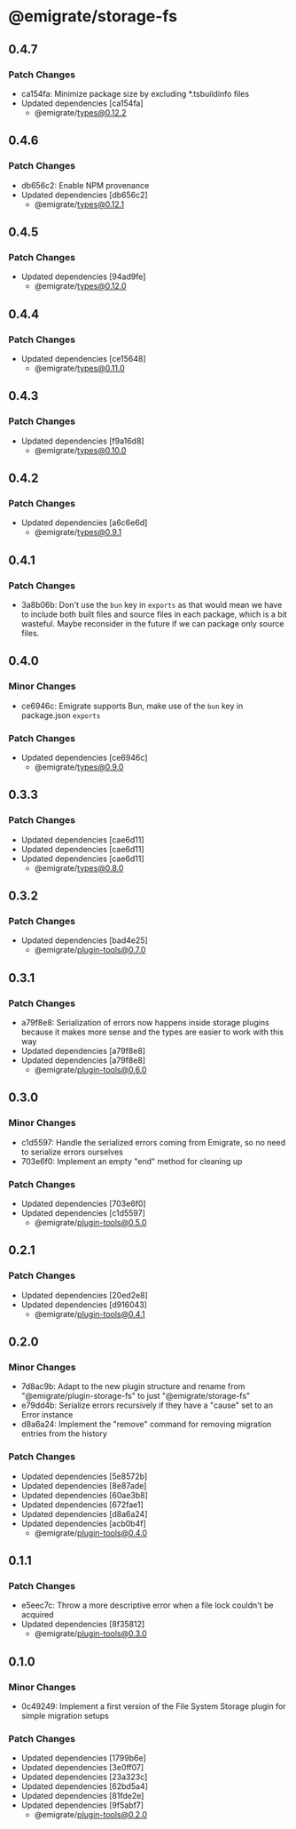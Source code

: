 # @emigrate/storage-fs

## 0.4.7

### Patch Changes

- ca154fa: Minimize package size by excluding \*.tsbuildinfo files
- Updated dependencies [ca154fa]
  - @emigrate/types@0.12.2

## 0.4.6

### Patch Changes

- db656c2: Enable NPM provenance
- Updated dependencies [db656c2]
  - @emigrate/types@0.12.1

## 0.4.5

### Patch Changes

- Updated dependencies [94ad9fe]
  - @emigrate/types@0.12.0

## 0.4.4

### Patch Changes

- Updated dependencies [ce15648]
  - @emigrate/types@0.11.0

## 0.4.3

### Patch Changes

- Updated dependencies [f9a16d8]
  - @emigrate/types@0.10.0

## 0.4.2

### Patch Changes

- Updated dependencies [a6c6e6d]
  - @emigrate/types@0.9.1

## 0.4.1

### Patch Changes

- 3a8b06b: Don't use the `bun` key in `exports` as that would mean we have to include both built files and source files in each package, which is a bit wasteful. Maybe reconsider in the future if we can package only source files.

## 0.4.0

### Minor Changes

- ce6946c: Emigrate supports Bun, make use of the `bun` key in package.json `exports`

### Patch Changes

- Updated dependencies [ce6946c]
  - @emigrate/types@0.9.0

## 0.3.3

### Patch Changes

- Updated dependencies [cae6d11]
- Updated dependencies [cae6d11]
- Updated dependencies [cae6d11]
  - @emigrate/types@0.8.0

## 0.3.2

### Patch Changes

- Updated dependencies [bad4e25]
  - @emigrate/plugin-tools@0.7.0

## 0.3.1

### Patch Changes

- a79f8e8: Serialization of errors now happens inside storage plugins because it makes more sense and the types are easier to work with this way
- Updated dependencies [a79f8e8]
- Updated dependencies [a79f8e8]
  - @emigrate/plugin-tools@0.6.0

## 0.3.0

### Minor Changes

- c1d5597: Handle the serialized errors coming from Emigrate, so no need to serialize errors ourselves
- 703e6f0: Implement an empty "end" method for cleaning up

### Patch Changes

- Updated dependencies [703e6f0]
- Updated dependencies [c1d5597]
  - @emigrate/plugin-tools@0.5.0

## 0.2.1

### Patch Changes

- Updated dependencies [20ed2e8]
- Updated dependencies [d916043]
  - @emigrate/plugin-tools@0.4.1

## 0.2.0

### Minor Changes

- 7d8ac9b: Adapt to the new plugin structure and rename from "@emigrate/plugin-storage-fs" to just "@emigrate/storage-fs"
- e79dd4b: Serialize errors recursively if they have a "cause" set to an Error instance
- d8a6a24: Implement the "remove" command for removing migration entries from the history

### Patch Changes

- Updated dependencies [5e8572b]
- Updated dependencies [8e87ade]
- Updated dependencies [60ae3b8]
- Updated dependencies [672fae1]
- Updated dependencies [d8a6a24]
- Updated dependencies [acb0b4f]
  - @emigrate/plugin-tools@0.4.0

## 0.1.1

### Patch Changes

- e5eec7c: Throw a more descriptive error when a file lock couldn't be acquired
- Updated dependencies [8f35812]
  - @emigrate/plugin-tools@0.3.0

## 0.1.0

### Minor Changes

- 0c49249: Implement a first version of the File System Storage plugin for simple migration setups

### Patch Changes

- Updated dependencies [1799b6e]
- Updated dependencies [3e0ff07]
- Updated dependencies [23a323c]
- Updated dependencies [62bd5a4]
- Updated dependencies [81fde2e]
- Updated dependencies [9f5abf7]
  - @emigrate/plugin-tools@0.2.0
